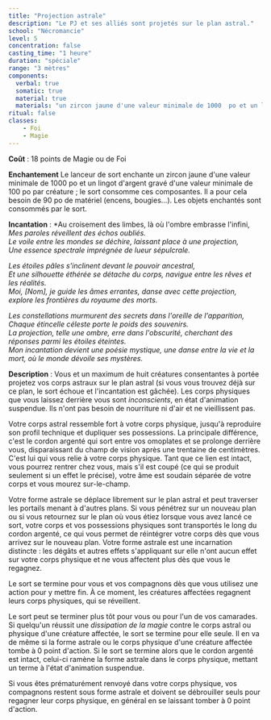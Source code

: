 ```yaml
---
title: "Projection astrale"
description: "Le PJ et ses alliés sont projetés sur le plan astral."
school: "Nécromancie"
level: 5
concentration: false
casting_time: "1 heure"
duration: "spéciale"
range: "3 mètres"
components:
  verbal: true
  somatic: true
  material: true
  materials: "un zircon jaune d'une valeur minimale de 1000  po et un lingot d'argent gravé d'une valeur minimale de 100 po par créature ; le sort consomme ces composantes"
ritual: false
classes:
    - Foi
    - Magie
---
```

**Coût** : 18 points de Magie ou de Foi  

**Enchantement** Le lanceur de sort enchante un zircon jaune d'une valeur minimale de 1000  po et un lingot d'argent gravé d'une valeur minimale de 100 po par créature ; le sort consomme ces composantes. Il a pour cela besoin de 90 po de matériel (encens, bougies...). Les objets enchantés sont consommés par le sort.   

**Incantation** : *Au croisement des limbes, là où l'ombre embrasse l'infini,
*Mes paroles réveillent des échos oubliés.*    
*Le voile entre les mondes se déchire, laissant place à une projection,*    
*Une essence spectrale imprégnée de lueur sépulcrale.*       

*Les étoiles pâles s'inclinent devant le pouvoir ancestral,*    
*Et une silhouette éthérée se détache du corps, navigue entre les rêves et les réalités.*    
*Moi, [Nom], je guide les âmes errantes, danse avec cette projection, explore les frontières du royaume des morts.*      

*Les constellations murmurent des secrets dans l'oreille de l'apparition,*    
*Chaque étincelle céleste porte le poids des souvenirs.*    
*La projection, telle une ombre, erre dans l'obscurité, cherchant des réponses parmi les étoiles éteintes.*     
*Mon incantation devient une poésie mystique, une danse entre la vie et la mort, où le monde dévoile ses mystères.*       

**Description** : Vous et un maximum de huit créatures consentantes à portée projetez vos corps astraux sur le plan astral (si vous vous trouvez déjà sur ce plan, le sort échoue et l'incantation est gâchée). Les corps physiques que vous laissez derrière vous sont _inconscients_, en état d'animation suspendue. Ils n'ont pas besoin de nourriture ni d'air et ne vieillissent pas.  

Votre corps astral ressemble fort à votre corps physique, jusqu'à reproduire son profil technique et dupliquer ses possessions. La principale différence, c'est le cordon argenté qui sort entre vos omoplates et se prolonge derrière vous, disparaissant du champ de vision après une trentaine de centimètres. C'est lui qui vous relie à votre corps physique. Tant que ce lien est intact, vous pourrez rentrer chez vous, mais s'il est coupé (ce qui se produit seulement si un effet le précise), votre âme est soudain séparée de votre corps et vous mourez sur-le-champ.  

Votre forme astrale se déplace librement sur le plan astral et peut traverser les portails menant à d'autres plans. Si vous pénétrez sur un nouveau plan ou si vous retournez sur le plan où vous étiez lorsque vous avez lancé ce sort, votre corps et vos possessions physiques sont transportés le long du cordon argenté, ce qui vous permet de réintégrer votre corps dès que vous arrivez sur le nouveau plan. Votre forme astrale est une incarnation distincte : les dégâts et autres effets s'appliquant sur elle n'ont aucun effet sur votre corps physique et ne vous affectent plus dès que vous le regagnez.  

Le sort se termine pour vous et vos compagnons dès que vous utilisez une action pour y mettre fin. À ce moment, les créatures affectées regagnent leurs corps physiques, qui se réveillent.  

Le sort peut se terminer plus tôt pour vous ou pour l'un de vos camarades. Si quelqu'un réussit une _dissipation de la magie_ contre le corps astral ou physique d'une créature affectée, le sort se termine pour elle seule. Il en va de même si la forme astrale ou le corps physique d'une créature affectée tombe à 0 point d'action. Si le sort se termine alors que le cordon argenté est intact, celui-ci ramène la forme astrale dans le corps physique, mettant un terme à l'état d'animation suspendue.  

Si vous êtes prématurément renvoyé dans votre corps physique, vos compagnons restent sous forme astrale et doivent se débrouiller seuls pour regagner leur corps physique, en général en se laissant tomber à 0 point d'action.   
